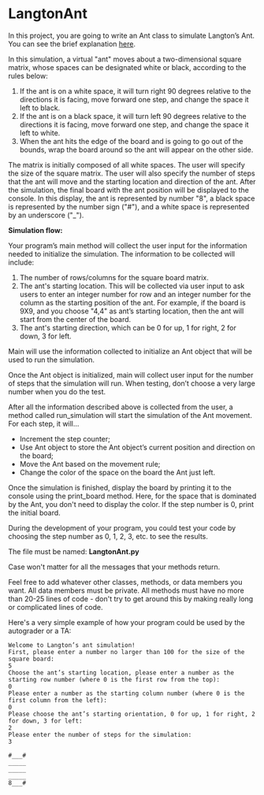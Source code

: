 # LangtonAnt

In this project, you are going to write an Ant class to simulate Langton’s Ant. You can see the brief explanation [here](https://en.wikipedia.org/wiki/Langton%27s_ant).

In this simulation, a virtual "ant" moves about a two-dimensional square matrix, whose spaces can be designated white or black, according to the rules below:

1. If the ant is on a white space, it will turn right 90 degrees relative to the directions it is facing, move forward one step, and change the space it left to black.
2. If the ant is on a black space, it will turn left 90 degrees relative to the directions it is facing, move forward one step, and change the space it left to white.
3. When the ant hits the edge of the board and is going to go out of the bounds, wrap the board around so the ant will appear on the other side.

The matrix is initially composed of all white spaces. The user will specify the size of the square matrix. The user will also specify the number of steps that the ant will move and the starting location and direction of the ant. After the simulation, the final board with the ant position will be displayed to the console. In this display, the ant is represented by number "8", a black space is represented by the number sign ("#"), and a white space is represented by an underscore ("\_").

**Simulation flow:**

Your program’s main method will collect the user input for the information needed to initialize the simulation.  The information to be collected will include:

1. The number of rows/columns for the square board matrix.  
2. The ant's starting location.  This will be collected via user input to ask users to enter an integer number for row and an integer number for the column as the starting position of the ant.  For example, if the board is 9X9, and you choose "4,4" as ant’s starting location, then the ant will start from the center of the board.
3. The ant's starting direction, which can be 0 for up, 1 for right, 2 for down, 3 for left.  
 
Main will use the information collected to initialize an Ant object that will be used to run the simulation.

Once the Ant object is initialized, main will collect user input for the number of steps that the simulation will run.  When testing, don’t choose a very large number when you do the test.  

After all the information described above is collected from the user, a method called run_simulation will start the simulation of the Ant movement.  For each step, it will...

* Increment the step counter;
* Use Ant object to store the Ant object’s current position and direction on the board;
* Move the Ant based on the movement rule;
* Change the color of the space on the board the Ant just left.

Once the simulation is finished, display the board by printing it to the console using the print_board method. Here, for the space that is dominated by the Ant, you don't need to display the color.  If the step number is 0, print the initial board.

During the development of your program, you could test your code by choosing the step number as 0, 1, 2, 3, etc. to see the results.

The file must be named: **LangtonAnt.py**

Case won't matter for all the messages that your methods return.

Feel free to add whatever other classes, methods, or data members you want. All data members must be private. All methods must have no more than 20-25 lines of code - don't try to get around this by making really long or complicated lines of code. 

Here's a very simple example of how your program could be used by the autograder or a TA:

```
Welcome to Langton’s ant simulation! 
First, please enter a number no larger than 100 for the size of the square board:
5
Choose the ant’s starting location, please enter a number as the starting row number (where 0 is the first row from the top):
0
Please enter a number as the starting column number (where 0 is the first column from the left):
0
Please choose the ant’s starting orientation, 0 for up, 1 for right, 2 for down, 3 for left:
2
Please enter the number of steps for the simulation:
3

#___#
_____
_____
_____
8___#
```

